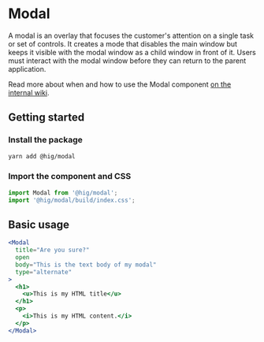 # Modal

A modal is an overlay that focuses the customer's attention on a single task or set of controls. It creates a mode that disables the main window but keeps it visible with the modal window as a child window in front of it. Users must interact with the modal window before they can return to the parent application.

Read more about when and how to use the Modal component [on the internal wiki](https://hig.autodesk.com/web/components/modal-shells).

## Getting started

### Install the package

```bash
yarn add @hig/modal
```

### Import the component and CSS

```js
import Modal from '@hig/modal';
import '@hig/modal/build/index.css';
```

## Basic usage

```jsx
<Modal
  title="Are you sure?"
  open
  body="This is the text body of my modal"
  type="alternate"
>
  <h1>
    <u>This is my HTML title</u>
  </h1>
  <p>
    <i>This is my HTML content.</i>
  </p>
</Modal>
```
